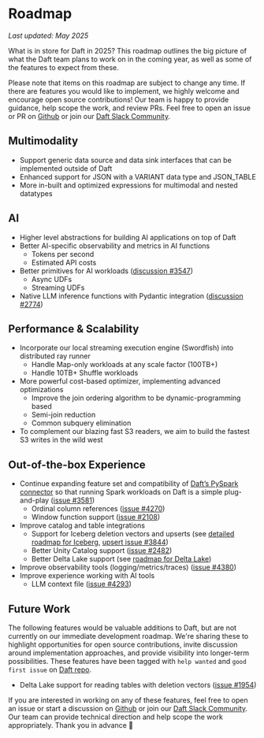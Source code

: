 # Roadmap

_Last updated: May 2025_

What is in store for Daft in 2025? This roadmap outlines the big picture of what the Daft team plans to work on in the coming year, as well as some of the features to expect from these.

Please note that items on this roadmap are subject to change any time. If there are features you would like to implement, we highly welcome and encourage open source contributions! Our team is happy to provide guidance, help scope the work, and review PRs. Feel free to open an issue or PR on [Github](https://github.com/Eventual-Inc/Daft) or join our [Daft Slack Community](https://join.slack.com/t/dist-data/shared_invite/zt-2e77olvxw-uyZcPPV1SRchhi8ah6ZCtg).

<!-- See also [Contribute to Daft](contributing.md) for information. -->

## Multimodality

- Support generic data source and data sink interfaces that can be implemented outside of Daft
- Enhanced support for JSON with a VARIANT data type and JSON_TABLE
- More in-built and optimized expressions for multimodal and nested datatypes

## AI

- Higher level abstractions for building AI applications on top of Daft
- Better AI-specific observability and metrics in AI functions
    - Tokens per second
    - Estimated API costs
- Better primitives for AI workloads ([discussion #3547](https://github.com/Eventual-Inc/Daft/discussions/3547))
    - Async UDFs
    - Streaming UDFs
- Native LLM inference functions with Pydantic integration ([discussion #2774](https://github.com/Eventual-Inc/Daft/discussions/2774))

## Performance & Scalability

- Incorporate our local streaming execution engine (Swordfish) into distributed ray runner
    - Handle Map-only workloads at any scale factor (100TB+)
    - Handle 10TB+ Shuffle workloads
- More powerful cost-based optimizer, implementing advanced optimizations
    - Improve the join ordering algorithm to be dynamic-programming based
    - Semi-join reduction
    - Common subquery elimination
- To complement our blazing fast S3 readers, we aim to build the fastest S3 writes in the wild west

## Out-of-the-box Experience

- Continue expanding feature set and compatibility of [Daft’s PySpark connector](spark_connect.md#show) so that running Spark workloads on Daft is a simple plug-and-play ([issue #3581](https://github.com/Eventual-Inc/Daft/issues/3581))
    - Ordinal column references ([issue #4270](https://github.com/Eventual-Inc/Daft/issues/4270))
    - Window function support ([issue #2108](https://github.com/Eventual-Inc/Daft/issues/2108))
- Improve catalog and table integrations
    - Support for Iceberg deletion vectors and upserts (see [detailed roadmap for Iceberg](integrations/iceberg.md#roadmap), [upsert issue #3844](https://github.com/Eventual-Inc/Daft/issues/3844))
    - Better Unity Catalog support ([issue #2482](https://github.com/Eventual-Inc/Daft/issues/2482))
    - Better Delta Lake support (see [roadmap for Delta Lake](https://github.com/Eventual-Inc/Daft/issues/2457))
- Improve observability tools (logging/metrics/traces) ([issue #4380](https://github.com/Eventual-Inc/Daft/issues/4380))
- Improve experience working with AI tools
    - LLM context file ([issue #4293](https://github.com/Eventual-Inc/Daft/issues/4293))

## Future Work

The following features would be valuable additions to Daft, but are not currently on our immediate development roadmap. We're sharing these to highlight opportunities for open source contributions, invite discussion around implementation approaches, and provide visibility into longer-term possibilities. These features have been tagged with `help wanted` and `good first issue` on [Daft repo](https://github.com/Eventual-Inc/Daft).

- Delta Lake support for reading tables with deletion vectors ([issue #1954](https://github.com/Eventual-Inc/Daft/issues/1954))

If you are interested in working on any of these features, feel free to open an issue or start a discussion on [Github](https://github.com/Eventual-Inc/Daft) or join our [Daft Slack Community](https://join.slack.com/t/dist-data/shared_invite/zt-2e77olvxw-uyZcPPV1SRchhi8ah6ZCtg). Our team can provide technical direction and help scope the work appropriately. Thank you in advance 💜

<!-- See also [Contribute to Daft](contributing.md) for information. -->
